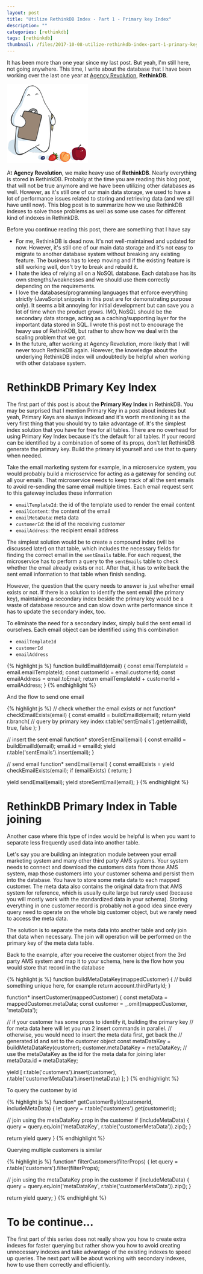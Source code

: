 ```yaml
---
layout: post
title: "Utilize RethinkDB Index - Part 1 - Primary key Index"
description: ""
categories: [rethinkdb]
tags: [rethinkdb]
thumbnail: /files/2017-10-08-utilize-rethinkdb-index-part-1-primary-key-index/thumbnail.png
---
```


It has been more than one year since my last post. But yeah, I'm still here, not going anywhere.
This time, I write about the database that I have been working over the last one year
at [Agency Revolution](https://www.agencyrevolution.com/), **RethinkDB**.

![Index](/files/2017-10-08-utilize-rethinkdb-index-part-1-primary-key-index/thumbnail.png)

At **Agency Revolution**, we make heavy use of **RethinkDB**. Nearly everything is stored in
RethinkDB. Probably at the time you are reading this blog post, that will not be true anymore and we
have been utilizing other databases as well. However, as it's still one of our main data storage, we
used to have a lot of performance issues related to storing and retrieving data (and we still have
until now). This blog post is to summarize how we use RethinkDB indexes to solve those problems as
well as some use cases for different kind of indexes in RethinkDB.

<!-- more -->

Before you continue reading this post, there are something that I have say

- For me, RethinkDB is dead now. It's not well-maintained and updated for now. However, it's still
one of our main data storage and it's not easy to migrate to another database system without
breaking any existing feature. The business has to keep moving and if the existing feature is still
working well, don't try to break and rebuild it.
- I hate the idea of relying all on a NoSQL database. Each database has its own strengths/weaknesses
and we should use them correctly depending on the requirements.
- I love the databases/programming languages that enforce everything strictly (JavaScript snippets in
this post are for demonstrating purpose only). It seems a bit
annoying for initial development but can save you a lot of time when the product grows. IMO, NoSQL
should be the secondary data storage, acting as a caching/supporting layer for the important data
stored in SQL. I wrote this post not to encourage the heavy use of RethinkDB, but rather to show how
we deal with the scaling problem that we got.
- In the future, after working at Agency Revolution, more likely that I will never touch
RethinkDB again. However, the knowledge about the underlying RethinkDB index will undoubtedly be
helpful when working with other database system.

# RethinkDB Primary Key Index

The first part of this post is about the **Primary Key Index** in RethinkDB. You may be surprised
that I mention Primary Key in a post about indexes
but yeah, Primary Keys are always indexed and it's worth mentioning it as the very first thing that
you should try to take advantage of. It's the simplest index solution that you have for free
for all tables. There are no overhead for using Primary Key Index because it's the default for all
tables. If your record can be identified by a combination of some of its props, don't let RethinkDB
generate the primary key. Build the primary id yourself and use that to query when needed.

Take the email marketing system for example, in a microservice system, you would probably build a
microservice for acting as a gateway for sending out all your emails. That microservice needs to
keep track of all the sent emails to avoid re-sending the same email multiple times. Each email
request sent to this gateway includes these information

- `emailTemplateId`: the id of the template used to render the email content
- `emailContent`: the content of the email
- `emailMetaData`: meta data
- `customerId`: the id of the receiving customer
- `emailAddress`: the recipient email address

The simplest solution would be to create a compound index (will be discussed later) on that table,
which includes the necessary fields for finding the correct email in the `sentEmails` table. For
each request, the microservice has to perform a query to the `sentEmails` table to check whether the
email already exists or not. After that, it has to write back the sent email information to that
table when finish sending.

However, the question that the query needs to answer is just whether email exists or not. If there
is a solution to identify the sent email (the primary key), maintaining a secondary index beside
the primary key would be a waste of database resource and can slow down write performance since it
has to update the secondary index, too.

To eliminate the need for a secondary index, simply build the sent email id
ourselves. Each email object can be identified using this combination

- `emailTemplateId`
- `customerId`
- `emailAddress`

{% highlight js %}
function buildEmailId(email) {
  const emailTemplateId = email.emailTemplateId;
  const customerId = email.customerId;
  const emailAddress = email.toEmail;
  return emailTemplateId + customerId + emailAddress;
}
{% endhighlight %}

And the flow to send one email

{% highlight js %}
// check whether the email exists or not
function* checkEmailExists(email) {
  const emailId = buildEmailId(email);
  return yield r.branch(
    // query by primary key index
    r.table('sentEmails').get(emailId),
    true,
    false
  );
}

// insert the sent email
function* storeSentEmail(email) {
  const emailId = buildEmailId(email);
  email.id = emailId;
  yield r.table('sentEmails').insert(email);
}

// send email
function* sendEmail(email) {
  const emailExists = yield checkEmailExists(email);
  if (emailExists) {
    return;
  }

  yield sendEmail(email);
  yield storeSentEmail(email);
}
{% endhighlight %}

# RethinkDB Primary Index in Table joining

Another case where this type of index would be helpful is when you want to separate less frequently
used data into another table.

Let's say you are building an integration module between your email marketing system and many other
third party AMS systems. Your system needs to connect and download the customers data from those AMS
system, map those customers into your customer schema and persist them into the database.
You have to store some meta data to each mapped customer. The meta data also contains
the original data from that AMS system for reference, which is usually quite large but rarely used
(because you will mostly work with the standardized data in your schema). Storing everything in one
customer record is probably not a good idea since every query need to operate on the whole big
customer object, but we rarely need to access the meta data.

The solution is to separate the meta data into another table and only join that data when necessary.
The join will operation will be performed on the primary key of the meta data table.

Back to the example, after you receive the customer object from the 3rd party AMS system and map it
to your schema, here is the flow how you would store that record in the database

{% highlight js %}
function buildMetaDataKey(mappedCustomer) {
  // build something unique here, for example
  return account.thirdPartyId;
}

function* insertCustomer(mappedCustomer) {
  const metaData = mappedCustomer.metaData;
  const customer = _.omit(mappedCustomer, 'metaData');

  // if your customer has some props to identify it, building the primary key
  // for meta data here will let you run 2 insert commands in parallel.
  // otherwise, you would need to insert the meta data first, get back the
  // generated id and set to the customer object
  const metaDataKey = buildMetaDataKey(customer);
  customer.metaDataKey = metaDataKey;
  // use the metaDataKey as the id for the meta data for joining later
  metaData.id = metaDataKey;

  yield [
    r.table('customers').insert(customer),
    r.table('customerMetaData').insert(metaData)
  ];
}
{% endhighlight %}

To query the customer by id

{% highlight js %}
function* getCustomerById(customerId, includeMetaData) {
  let query = r.table('customers').get(customerId);

  // join using the metaDataKey prop in the customer
  if (includeMetaData) {
    query = query.eqJoin('metaDataKey', r.table('customerMetaData')).zip();
  }

  return yield query
}
{% endhighlight %}

Querying multiple customers is similar

{% highlight js %}
function* filterCustomers(filterProps) {
  let query = r.table('customers').filter(filterProps);

  // join using the metaDataKey prop in the customer
  if (includeMetaData) {
    query = query.eqJoin('metaDataKey', r.table('customerMetaData')).zip();
  }

  return yield query;
}
{% endhighlight %}

# To be continue...

The first part of this series does not really show you how to create extra indexes for faster
querying but rather show you how to avoid creating unnecessary indexes and take advantage of the
existing indexes to speed up queries. The next part will be about working with secondary indexes,
how to use them correctly and efficiently.

